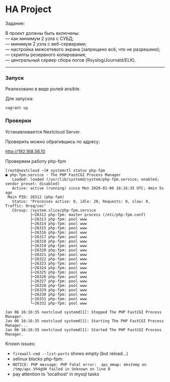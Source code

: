 # HA Project

Задание:  

В проект должны быть включены:  
— как минимум 2 узла с СУБД;   
— минимум 2 узла с веб-серверами;   
— настройка межсетевого экрана (запрещено всё, что не разрешено);   
— скрипты резервного копирования;   
— центральный сервер сбора логов (Rsyslog/Journald/ELK).  

---

### Запуск

Реализовано в виде ролей ansible.  

Для запуска: 

```console
vagrant up
```

### Проверки

Устанавливается Nextcloud Server.  

Проверить можно обратившись по адресу: 

http://192.168.56.10 

Проверяем работу php-fpm	

```console
[root@nextcloud ~]# systemctl status php-fpm
● php-fpm.service - The PHP FastCGI Process Manager
   Loaded: loaded (/usr/lib/systemd/system/php-fpm.service; enabled; vendor preset: disabled)
   Active: active (running) since Mon 2020-01-06 16:16:35 UTC; 4min 5s ago
 Main PID: 26312 (php-fpm)
   Status: "Processes active: 0, idle: 20, Requests: 0, slow: 0, Traffic: 0req/sec"
   CGroup: /system.slice/php-fpm.service
           ├─26312 php-fpm: master process (/etc/php-fpm.conf)
           ├─26313 php-fpm: pool www
           ├─26314 php-fpm: pool www
           ├─26315 php-fpm: pool www
           ├─26316 php-fpm: pool www
           ├─26317 php-fpm: pool www
           ├─26318 php-fpm: pool www
           ├─26319 php-fpm: pool www
           ├─26320 php-fpm: pool www
           ├─26321 php-fpm: pool www
           ├─26322 php-fpm: pool www
           ├─26323 php-fpm: pool www
           ├─26324 php-fpm: pool www
           ├─26325 php-fpm: pool www
           ├─26326 php-fpm: pool www
           ├─26327 php-fpm: pool www
           ├─26328 php-fpm: pool www
           ├─26329 php-fpm: pool www
           ├─26330 php-fpm: pool www
           ├─26331 php-fpm: pool www
           └─26332 php-fpm: pool www

Jan 06 16:16:35 nextcloud systemd[1]: Stopped The PHP FastCGI Process Manager.
Jan 06 16:16:35 nextcloud systemd[1]: Starting The PHP FastCGI Process Manager...
Jan 06 16:16:35 nextcloud systemd[1]: Started The PHP FastCGI Process Manager.

```

Known issues: 

- `firewall-cmd --list-ports` shows empty (but reload...) 
- selinux blocks php-fpm: 
- `NOTICE: PHP message: PHP Fatal error:  apc_mmap: mkstemp on /tmp/apc.Vh4gUH failed in Unknown on line 0`  
- pay attention to 'localhost' in mysql tasks

